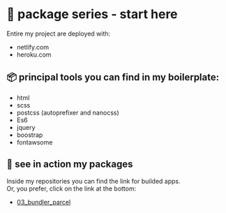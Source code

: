 # :rocket: package series - start here
Entire my project are deployed with:
* netlify.com
* heroku.com

## :package: principal tools you can find in my boilerplate:
+ html 
+ scss
+ postcss (autoprefixer and nanocss)
+ Es6
+ jquery
+ boostrap 
+ fontawsome

## :link: see in action my packages
Inside my repositories you can find the link for builded apps.<br>
Or, you prefer, click on the link at the bottom:
  - [03_bundler_parcel](https://bundler-parcel.herokuapp.com/)
